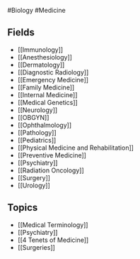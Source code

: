 #Biology #Medicine
## Fields
* [[Immunology]]
* [[Anesthesiology]]
* [[Dermatology]]
* [[Diagnostic Radiology]]
* [[Emergency Medicine]]
* [[Family Medicine]]
* [[Internal Medicine]]
* [[Medical Genetics]]
* [[Neurology]]
* [[OBGYN]]
* [[Ophthalmology]]
* [[Pathology]]
* [[Pediatrics]]
* [[Physical Medicine and Rehabilitation]]
* [[Preventive Medicine]]
* [[Psychiatry]]
* [[Radiation Oncology]]
* [[Surgery]]
* [[Urology]]
## Topics
* [[Medical Terminology]]
* [[Psychiatry]]
* [[4 Tenets of Medicine]]
* [[Surgeries]]